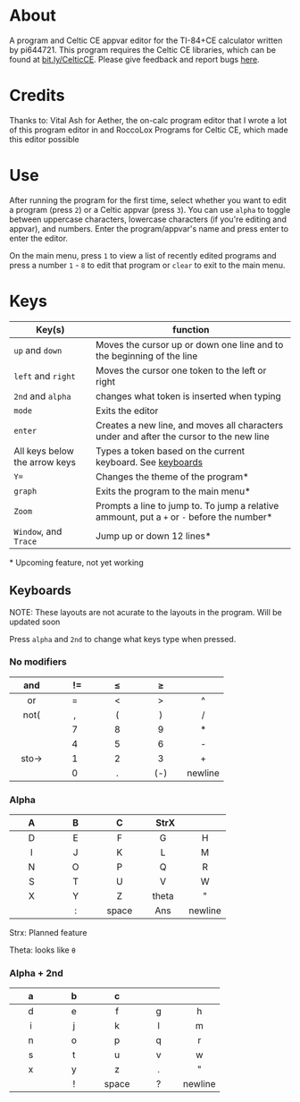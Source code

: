 # About
A program and Celtic CE appvar editor for the TI-84+CE calculator written by pi644721.
This program requires the Celtic CE libraries, which can be found at [bit.ly/CelticCE](https://bit.ly/CelticCE). 
Please give feedback and report bugs [here](https://cemetech.net/forum/viewtopic.php?t=19472).

# Credits
Thanks to: Vital Ash for Aether, the on-calc program editor that I wrote a lot of this program editor in and RoccoLox Programs for Celtic CE, which made this editor possible

# Use
After running the program for the first time, select whether you want to edit a program (press `2`) or a Celtic appvar (press `3`). You can use `alpha` to toggle between uppercase characters, lowercase characters (if you're editing and appvar), and numbers. Enter the program/appvar's name and press enter to enter the editor.

On the main menu, press `1` to view a list of recently edited programs and press a number `1` - `8` to edit that program or `clear` to exit to the main menu.

# Keys
| Key(s) | function |
| ------ | -------- |
| `up` and `down` | Moves the cursor up or down one line and to the beginning of the line |
| `left` and `right` | Moves the cursor one token to the left or right |
| `2nd` and `alpha` | changes what token is inserted when typing |
| `mode` | Exits the editor |
| `enter` | Creates a new line, and moves all characters under and after the cursor to the new line |
| All keys below the arrow keys | Types a token based on the current keyboard. See [keyboards](https://github.com/pi644721/PiEditor/blob/main/README.md#keyboards)|
| `Y=` | Changes the theme of the program* |
| `graph` | Exits the program to the main menu* |
| `Zoom` | Prompts a line to jump to. To jump a relative ammount, put a `+` or `-` before the number* |
| `Window`, and `Trace` | Jump up or down 12 lines* |

\* Upcoming feature, not yet working


## Keyboards
NOTE: These layouts are not acurate to the layouts in the program. Will be updated soon

Press `alpha` and `2nd` to change what keys type when pressed.

### No modifiers
| &nbsp; &nbsp; and &nbsp; &nbsp; | &nbsp; &nbsp; &nbsp; != &nbsp; &nbsp; | &nbsp; &nbsp; &nbsp; ≤ &nbsp; &nbsp; &nbsp; | &nbsp; &nbsp; &nbsp; ≥ &nbsp; &nbsp; &nbsp; | &nbsp; &nbsp; &nbsp; &nbsp; &nbsp; &nbsp; &nbsp; |
| :---: | :---: | :---: | :---: | :---: |
|  or   |   =   |   <   |   >   |   ^   |
|  not( |   ,   |   (   |   )   |   /   |
|       |   7   |   8   |   9   |   *   |
|       |   4   |   5   |   6   |   -   |
| sto-> |   1   |   2   |   3   |   +   |
|       |   0   |   .   |  (-)  |newline|

### Alpha
| &nbsp; &nbsp; &nbsp; A &nbsp; &nbsp; &nbsp; | &nbsp; &nbsp; &nbsp; B &nbsp; &nbsp; &nbsp; | &nbsp; &nbsp; &nbsp; C &nbsp; &nbsp; &nbsp; | &nbsp; &nbsp; StrX &nbsp; | &nbsp; &nbsp; &nbsp; &nbsp; &nbsp; &nbsp; &nbsp; |
| :---: | :---: | :---: | :---: | :---: |
|   D   |   E   |   F   |   G   |   H   |
|   I   |   J   |   K   |   L   |   M   |
|   N   |   O   |   P   |   Q   |   R   |
|   S   |   T   |   U   |   V   |   W   |
|   X   |   Y   |   Z   | theta |   "   |
|       |   :   | space |  Ans  |newline|

Strx: Planned feature

Theta: looks like `θ`

### Alpha + 2nd
| &nbsp; &nbsp; &nbsp; a &nbsp; &nbsp; &nbsp; | &nbsp; &nbsp; &nbsp; b &nbsp; &nbsp; &nbsp; | &nbsp; &nbsp; &nbsp; c &nbsp; &nbsp; &nbsp; | &nbsp; &nbsp; &nbsp; &nbsp; &nbsp; &nbsp; &nbsp; | &nbsp; &nbsp; &nbsp; &nbsp; &nbsp; &nbsp; &nbsp; |
| :---: | :---: | :---: | :---: | :---: |
|   d   |   e   |   f   |   g   |   h   |
|   i   |   j   |   k   |   l   |   m   |
|   n   |   o   |   p   |   q   |   r   |
|   s   |   t   |   u   |   v   |   w   |
|   x   |   y   |   z   |   .   |   "   |
|       |   !   | space |   ?   |newline|
